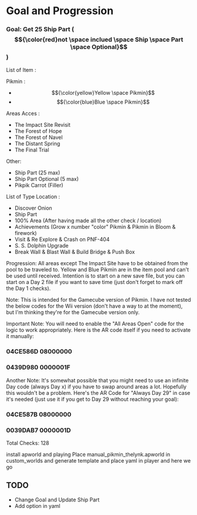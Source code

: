 Goal and Progression
====================
### Goal: Get 25 Ship Part ($${\color{red}not \space inclued \space Ship \space Part \space Optional}$$)

List of Item :

Pikmin :
- $${\color{yellow}Yellow \space Pikmin}$$
- $${\color{blue}Blue \space Pikmin}$$


Areas Acces :
- The Impact Site Revisit
- The Forest of Hope
- The Forest of Navel
- The Distant Spring
- The Final Trial

Other:
- Ship Part (25 max)
- Ship Part Optional (5 max)
- Pikpik Carrot (Filler)

List of Type Location :
- Discover Onion
- Ship Part
- 100% Area (After having made all the other check / location)
- Achievements (Grow x number "color" Pikmin & Pikmin in Bloom & firework)
- Visit & Re Explore & Crash on PNF-404
- S. S. Dolphin Upgrade
- Break Wall & Blast Wall & Build Bridge & Push Box

Progression: All areas except The Impact Site have to be obtained from the pool to be traveled to. Yellow and Blue Pikmin are in the item pool and can't be used until received. Intention is to start on a new save file, but you can start on a Day 2 file if you want to save time (just don't forget to mark off the Day 1 checks). 

Note: This is intended for the Gamecube version of Pikmin. I have not tested the below codes for the Wii version (don't have a way to at the moment), but I'm thinking they're for the Gamecube version only. 

Important Note: You will need to enable the "All Areas Open" code for the logic to work appropriately. Here is the AR code itself if you need to activate it manually:

### 04CE586D 08000000 ###
### 0439D980 0000001F ###

Another Note: It's somewhat possible that you might need to use an infinite Day code (always Day x) if you have to swap around areas a lot. Hopefully this wouldn't be a problem. Here's the AR Code for "Always Day 29" in case it's needed (just use it if you get to Day 29 without reaching your goal): 

### 04CE587B 08000000 ###
### 0039DAB7 0000001D ###

Total Checks: 128

install apworld and playing 
Place manual_pikmin_thelynk.apworld in custom_worlds and generate template and place yaml in player and here we go

## TODO 
- Change Goal and Update Ship Part
- Add option in yaml
